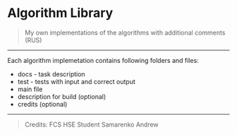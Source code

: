 # **Algorithm Library**
> My own implementations of the algorithms with additional comments (RUS)
***
Each algorithm implemetation contains following folders and files:
* docs - task description
* test - tests with input and correct output
* main file
* description for build (optional)
* credits (optional)

***
> Credits: FCS HSE Student Samarenko Andrew
